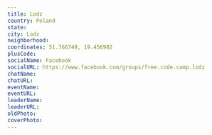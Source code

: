 ```yaml
---
title: Lodz
country: Poland
state: 
city: Lodz
neighborhood: 
coordinates: 51.768749, 19.456982
plusCode:
socialName: Facebook
socialURL: https://www.facebook.com/groups/free.code.camp.lodz
chatName:
chatURL:
eventName:
eventURL:
leaderName:
leaderURL:
oldPhoto: 
coverPhoto:
---
```

